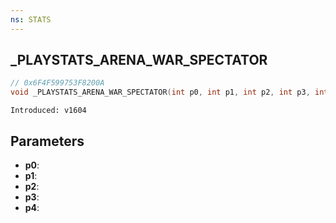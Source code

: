 ```yaml
---
ns: STATS
---
```

## _PLAYSTATS_ARENA_WAR_SPECTATOR

```c
// 0x6F4F599753F8200A
void _PLAYSTATS_ARENA_WAR_SPECTATOR(int p0, int p1, int p2, int p3, int p4);
```

```
Introduced: v1604
```

## Parameters
* **p0**:
* **p1**:
* **p2**:
* **p3**:
* **p4**:

